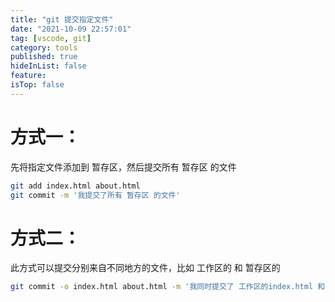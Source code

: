 ```yaml
---
title: "git 提交指定文件"
date: "2021-10-09 22:57:01"
tag: [vscode, git]
category: tools
published: true
hideInList: false
feature:
isTop: false
---
```


# 方式一：

先将指定文件添加到 暂存区，然后提交所有 暂存区 的文件

```bash
git add index.html about.html
git commit -m '我提交了所有 暂存区 的文件'
```

# 方式二：

此方式可以提交分别来自不同地方的文件，比如 工作区的 和 暂存区的

```bash
git commit -o index.html about.html -m '我同时提交了 工作区的index.html 和 暂存区的about.html 这两个文件'
```
